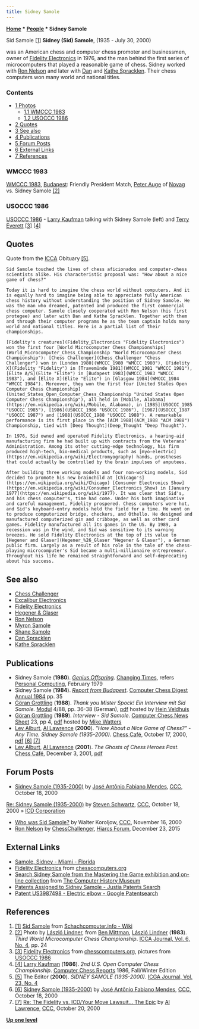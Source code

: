 ```yaml
---
title: Sidney Samole
---
```

**[Home](Home "Home") \* [People](People "People") \* Sidney Samole**



 [](http://www.schach-computer.info/wiki/index.php/Sid_Samole) Sid Samole <a id="cite-note-1" href="#cite-ref-1">[1]</a> 
**Sidney (Sid) Samole**, (1935 - July 30, 2000)  

was an American chess and computer chess promoter and businessmen, owner of [Fidelity Electronics](Fidelity_Electronics "Fidelity Electronics") in 1976, and the man behind the first series of microcomputers that played a reasonable game of chess. Sidney worked with [Ron Nelson](Ron_Nelson "Ron Nelson") and later with [Dan](Dan_Spracklen "Dan Spracklen") and [Kathe Spracklen](Kathe_Spracklen "Kathe Spracklen"). Their chess computers won many world and national titles. 



### Contents


* [1 Photos](#photos)
	+ [1.1 WMCCC 1983](#wmccc-1983)
	+ [1.2 USOCCC 1986](#usoccc-1986)
* [2 Quotes](#quotes)
* [3 See also](#see-also)
* [4 Publications](#publications)
* [5 Forum Posts](#forum-posts)
* [6 External Links](#external-links)
* [7 References](#references)






### WMCCC 1983


 [](File:AugeSamole1983.jpg) 
[WMCCC 1983](WMCCC_1983 "WMCCC 1983"), [Budapest](https://en.wikipedia.org/wiki/Budapest): Friendly President Match, [Peter Auge](Peter_Auge "Peter Auge") of [Novag](Novag "Novag") vs. Sidney Samole <a id="cite-note-2" href="#cite-ref-2">[2]</a>



### USOCCC 1986


 [](http://www.ismenio.com/fidelity.html) 
[USOCCC 1986](USOCCC_1986 "USOCCC 1986") - [Larry Kaufman](Larry_Kaufman "Larry Kaufman") talking with Sidney Samole (left) and [Terry Everett](Terry_Everett "Terry Everett") <a id="cite-note-3" href="#cite-ref-3">[3]</a> <a id="cite-note-4" href="#cite-ref-4">[4]</a>



## Quotes


Quote from the [ICCA](ICCA "ICCA") Obituary <a id="cite-note-5" href="#cite-ref-5">[5]</a>.




```
Sid Samole touched the lives of chess aficionados and computer-chess scientists alike. His characteristic proposal was: "How about a nice game of chess?"

```


```
Today it is hard to imagine the chess world without computers. And it is equally hard to imagine being able to appreciate fully American chess history without understanding the position of Sidney Samole. He was the man who dreamed, patented and produced the first commercial chess computer. Samole closely cooperated with Ron Nelson (his first protegee) and later with Dan and Kathe Spracklen. Together with them and through their computer programs he as the team captain holds many world and national titles. Here is a partial list of their championships.

```


```
[Fidelity's creatures](Fidelity_Electronics "Fidelity Electronics") won the first four [World Microcomputer Chess Championships](World_Microcomputer_Chess_Championship "World Microcomputer Chess Championship"): [Chess Challenger](Chess_Challenger "Chess Challenger") won in [London 1980](WMCCC_1980 "WMCCC 1980"), [Fidelity X](Fidelity "Fidelity") in [Travemünde 1981](WMCCC_1981 "WMCCC 1981"), [Elite A/S](Elite "Elite") in [Budapest 1983](WMCCC_1983 "WMCCC 1983"), and [Elite X](Elite "Elite") in [Glasgow 1984](WMCCC_1984 "WMCCC 1984"). Moreover, they won the first four [United States Open Computer Chess Championship](United_States_Open_Computer_Chess_Championship "United States Open Computer Chess Championship"), all held in [Mobile, Alabama](https://en.wikipedia.org/wiki/Mobile,_Alabama), in [1985](USOCCC_1985 "USOCCC 1985"), [1986](USOCCC_1986 "USOCCC 1986"), [1987](USOCCC_1987 "USOCCC 1987") and [1988](USOCCC_1988 "USOCCC 1988"). A remarkable performance is its first place in the [ACM 1988](ACM_1988 "ACM 1988") Championship, tied with [Deep Thought](Deep_Thought "Deep Thought").

```


```
In 1976, Sid owned and operated Fidelity Electronics, a hearing-aid manufacturing firm he had built up with contracts from the Veterans' Administration. Among its other cutting-edge technology, his firm produced high-tech, bio-medical products, such as [myo-electric](https://en.wikipedia.org/wiki/Electromyography) hands, prostheses that could actually be controlled by the brain impulses of amputees.

```


```
After building three working models and four non-working models, Sid decided to promote his new brainchild at [Chicago's](https://en.wikipedia.org/wiki/Chicago) [Consumer Electronics Show](https://en.wikipedia.org/wiki/Consumer_Electronics_Show) in [January 1977](https://en.wikipedia.org/wiki/1977). It was clear that Sid's, and his chess computer's, time had come. Under his both imaginative and careful management, Fidelity prospered. Chess computers were hot, and Sid's keyboard-entry models held the field for a time. He went on to produce computerized bridge, checkers, and Othello. He designed and manufactured computerized gin and cribbage, as well as other card games. Fidelity manufactured all its games in the US. By 1989, a recession was in the wind, and Sid was sensitive to its warning breezes. He sold Fidelity Electronics at the top of its value to [Hegener and Glaser](Hegener_%26_Glaser "Hegener & Glaser"), a German public firm. Largely as a result of his role in the tale of the chess-playing microcomputer's Sid became a multi-millionaire entrepreneur. Throughout his life he remained straightforward and self-deprecating about his success. 

```

## See also


* [Chess Challenger](Chess_Challenger "Chess Challenger")
* [Excalibur Electronics](Excalibur_Electronics "Excalibur Electronics")
* [Fidelity Electronics](Fidelity_Electronics "Fidelity Electronics")
* [Hegener & Glaser](Hegener_%26_Glaser "Hegener & Glaser")
* [Ron Nelson](Ron_Nelson "Ron Nelson")
* [Myron Samole](index.php?title=Myron_Samole&action=edit&redlink=1 "Myron Samole (page does not exist)")
* [Shane Samole](Shane_Samole "Shane Samole")
* [Dan Spracklen](Dan_Spracklen "Dan Spracklen")
* [Kathe Spracklen](Kathe_Spracklen "Kathe Spracklen")


## Publications


* Sidney Samole (**1980**). *[Genius Offspring](http://books.google.com/books?id=aQYEAAAAMBAJ&pg=PA69&lpg=PA69&dq=Penrod+Memorial+Computer+Chess+Tournament&source=bl&ots=vot1MjdYMk&sig=C642qqnzAXoay6eiwRF5zxSXd80&hl=en&sa=X&ei=VJOwUKbaFo6RswaR-oDgBQ&redir_esc=y#v=onepage&q&f=false)*. [Changing Times](https://en.wikipedia.org/wiki/Kiplinger%27s_Personal_Finance), refers [Personal Computing](Personal_Computing "Personal Computing"), February 1979
* Sidney Samole (**1984**). *[Report from Budapest](WMCCC_1983 "WMCCC 1983")*. [Computer Chess Digest Annual 1984](Computer_Chess_Reports "Computer Chess Reports") pp. 35
* [Göran Grottling](G%C3%B6ran_Grottling "Göran Grottling") (**1988**). *Thank you Mister Spock! Ein Interview mit Sid Samole.* [Modul](Modul "Modul") 4/88, pp. 36-38 (German), [pdf](http://www.schaakcomputers.nl/hein_veldhuis/database/files/12-1988,%20Modul,%20Interview%20mit%20Sid%20Samole.pdf) hosted by [Hein Veldhuis](Hein_Veldhuis "Hein Veldhuis")
* [Göran Grottling](G%C3%B6ran_Grottling "Göran Grottling") (**1989**). *Interview - Sid Samole*. [Computer Chess News Sheet](Selective_Search "Selective Search") 23, pp 4, [pdf](http://www.chesscomputeruk.com/SS_23.pdf) hosted by [Mike Watters](Mike_Watters "Mike Watters")
* [Lev Alburt](https://en.wikipedia.org/wiki/Lev_Alburt), [Al Lawrence](https://en.wikipedia.org/wiki/Al_Lawrence_%28chess_writer%29) (**2000**). *"How About a Nice Game of Chess?" - Any Time. Sidney Samole (1935-2000)*. [Chess Café](http://www.chesscafe.com/), October 17, 2000, [pdf](http://www.chesscafe.com/text/leval06.pdf) <a id="cite-note-6" href="#cite-ref-6">[6]</a> <a id="cite-note-7" href="#cite-ref-7">[7]</a>
* [Lev Alburt](https://en.wikipedia.org/wiki/Lev_Alburt), [Al Lawrence](https://en.wikipedia.org/wiki/Al_Lawrence_%28chess_writer%29) (**2001**). *The Ghosts of Chess Heroes Past*. [Chess Café](http://www.chesscafe.com/), December 3, 2001, [pdf](http://www.chesscafe.com/text/leval19.pdf)


## Forum Posts


* [Sidney Samole (1935-2000)](https://www.stmintz.com/ccc/index.php?id=133725) by [José Antônio Fabiano Mendes](Jos%C3%A9_Ant%C3%B4nio_Fabiano_Mendes "José Antônio Fabiano Mendes"), [CCC](CCC "CCC"), October 18, 2000


 [Re: Sidney Samole (1935-2000)](https://www.stmintz.com/ccc/index.php?id=133801) by [Steven Schwartz](Steven_Schwartz "Steven Schwartz"), [CCC](CCC "CCC"), October 18, 2000 » [ICD Corporation](index.php?title=ICD_Corporation&action=edit&redlink=1 "ICD Corporation (page does not exist)")
* [Who was Sid Samole?](https://www.stmintz.com/ccc/index.php?id=139224) by Walter Koroljow, [CCC](CCC "CCC"), November 16, 2000
* [Ron Nelson](http://www.hiarcs.net/forums/viewtopic.php?t=6768&start=108) by [ChessChallenger](Ron_Nelson "Ron Nelson"), [Hiarcs Forum](Computer_Chess_Forums "Computer Chess Forums"), December 23, 2015


## External Links


* [Samole, Sidney - Miami - Florida](https://www.commerceflorida.com/person/4546120/samole-sidney)
* [Fidelity Electronics](http://www.ismenio.com/fidelity.html) from [chesscomputers.org](http://www.ismenio.com/chess_computers.html)
* [Search Sidney Samole from the Mastering the Game exhibition and on-line collection](http://www.computerhistory.org/chess/search/?q=Sidney+Samole) from [The Computer History Museum](The_Computer_History_Museum "The Computer History Museum")
* [Patents Assigned to Sidney Samole - Justia Patents Search](https://patents.justia.com/assignee/sidney-samole)
* [Patent US3987498 - Electric elbow - Google Patentsearch](https://www.google.com/patents/US3987498)


## References


1. <a id="cite-ref-1" href="#cite-note-1">[1]</a> [Sid Samole](http://www.schach-computer.info/wiki/index.php/Sid_Samole) from [Schachcomputer.info - Wiki](http://www.schach-computer.info/wiki/index.php/Hauptseite_En)
2. <a id="cite-ref-2" href="#cite-note-2">[2]</a> Photo by [László Lindner](L%C3%A1szl%C3%B3_Lindner "László Lindner"), from [Ben Mittman](Ben_Mittman "Ben Mittman"), [László Lindner](L%C3%A1szl%C3%B3_Lindner "László Lindner") (**1983**). *Third World Microcomputer Chess Championship*. [ICCA Journal, Vol. 6, No. 4](ICGA_Journal#6_4 "ICGA Journal"), pp. 24
3. <a id="cite-ref-3" href="#cite-note-3">[3]</a> [Fidelity Electronics](http://www.ismenio.com/fidelity.html) from [chesscomputers.org](http://www.ismenio.com/chess_computers.html), pictures from [USOCCC 1986](USOCCC_1986 "USOCCC 1986")
4. <a id="cite-ref-4" href="#cite-note-4">[4]</a> [Larry Kaufman](Larry_Kaufman "Larry Kaufman") (**1986**). *2nd U.S. Open Computer Chess Championship*. [Computer Chess Reports](Computer_Chess_Reports "Computer Chess Reports") 1986, Fall/Winter Edition
5. <a id="cite-ref-5" href="#cite-note-5">[5]</a> The Editor (**2000**). *SIDNEY SAMOLE (1935-2000)*. [ICGA Journal, Vol. 23, No. 4](ICGA_Journal#23_4 "ICGA Journal")
6. <a id="cite-ref-6" href="#cite-note-6">[6]</a> [Sidney Samole (1935-2000)](https://www.stmintz.com/ccc/index.php?id=133725) by [José Antônio Fabiano Mendes](Jos%C3%A9_Ant%C3%B4nio_Fabiano_Mendes "José Antônio Fabiano Mendes"), [CCC](CCC "CCC"), October 18, 2000
7. <a id="cite-ref-7" href="#cite-note-7">[7]</a> [Re: The Fidelity vs. ICD/Your Move Lawsuit... The Epic](https://www.stmintz.com/ccc/index.php?id=134276) by [Al Lawrence](https://en.wikipedia.org/wiki/Al_Lawrence_%28chess_writer%29), [CCC](CCC "CCC"), October 20, 2000

**[Up one level](People "People")**







 
